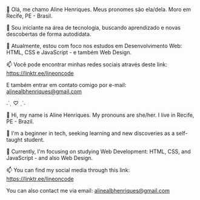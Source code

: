 👋 Olá, me chamo Aline Henriques.
Meus pronomes são ela/dela.
Moro em Recife, PE - Brasil.

👀 Sou iniciante na área de tecnologia, buscando aprendizado e novas descobertas de forma autodidata.

🌱 Atualmente, estou com foco nos estudos em Desenvolvimento Web: HTML, CSS e JavaScript - e também Web Design.

📫 Você pode encontrar minhas redes sociais através deste link: https://linktr.ee/lineoncode

E também entrar em contato comigo por e-mail: alinealbhenriques@gmail.com

˗ˋˏ ♡ ˎˊ˗

👋 Hi, my name is Aline Henriques.
My pronouns are she/her.
I live in Recife, PE - Brazil.

👀 I'm a beginner in tech, seeking learning and new discoveries as a self-taught student.

🌱 Currently, I'm focusing on studying Web Development: HTML, CSS, and JavaScript - and also Web Design.

📫 You can find my social media through this link: https://linktr.ee/lineoncode

You can also contact me via email: alinealbhenriques@gmail.com
